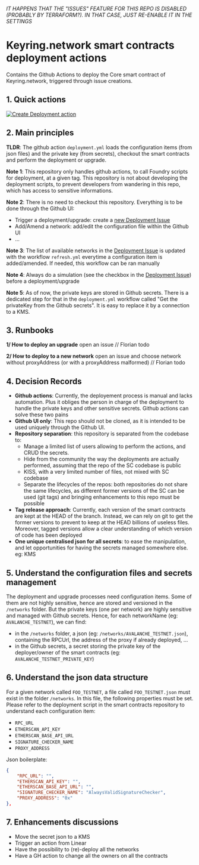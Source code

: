_IT HAPPENS THAT THE "ISSUES" FEATURE FOR THIS REPO IS DISABLED (PROBABLY BY TERRAFORM?). IN THAT CASE, JUST RE-ENABLE IT IN THE SETTINGS_


# Keyring.network smart contracts deployment actions

Contains the Github Actions to deploy the Core smart contract of Keyring.network, triggered through issue creations.

## 1. Quick actions

[![Create Deployment action](https://img.shields.io/badge/Trigger_Deployment_Action-0052CC?style=for-the-badge&logo=github)](https://github.com/Keyring-Network/keyring-smart-contracts-deployment/issues/new?template=deployment.yml)

## 2. Main principles

**TLDR**: The github action `deployment.yml` loads the configuration items (from json files) and the private key (from secrets), checkout the smart contracts and perform the deployment or upgrade.

**Note 1**: This repository only handles github actions, to call Foundry scripts for deployment, at a given tag. This repository is not about developing the deployment scripts, to prevent developers from wandering in this repo, which has access to sensitive informations.

**Note 2**: There is no need to checkout this repository. Everything is to be done through the Github UI:

- Trigger a deployment/upgrade: create a [new Deployment Issue](https://github.com/fdemiramon/contracts-deployment/issues/new?template=deployment.yml)
- Add/Amend a network: add/edit the configuration file within the Github UI
- ...

**Note 3**: The list of available networks in the [Deployment Issue](https://github.com/fdemiramon/contracts-deployment/issues/new?template=deployment.yml) is updated with the workflow `refresh.yml` everytime a configuration item is added/amended. If needed, this workflow can be ran manually

**Note 4**: Always do a simulation (see the checkbox in the [Deployment Issue](https://github.com/fdemiramon/contracts-deployment/issues/new?template=deployment.yml)) before a deployment/upgrade

**Note 5**: As of now, the private keys are stored in Github secrets. There is a dedicated step for that in the `deployment.yml` workflow called "Get the privateKey from the Github secrets". It is easy to replace it by a connection to a KMS.

## 3. Runbooks

**1/ How to deploy an upgrade**
open an issue
// Florian todo

**2/ How to deploy to a new network**
open an issue and choose network without proxyAddress (or with a proxyAddress malformed)
// Florian todo

## 4. Decision Records

- **Github actions**: Currently, the deployement process is manual and lacks automation. Plus it obliges the person in charge of the deployment to handle the private keys and other sensitive secrets. Github actions can solve these two pains
- **Github UI only**: This repo should not be cloned, as it is intended to be used uniquely through the Github UI.
- **Repository separation**: this repository is separated from the codebase to:
  - Manage a limited list of users allowing to perform the actions, and CRUD the secrets.
  - Hide from the community the way the deployments are actually performed, assuming that the repo of the SC codebase is public
  - KISS, with a very limited number of files, not mixed with SC codebase
  - Separate the lifecycles of the repos: both repositories do not share the same lifecycles, as different former versions of the SC can be used (git tags) and bringing enhancements to this repo must be possible
- **Tag release approach**: Currently, each version of the smart contracts are kept at the HEAD of the branch. Instead, we can rely on git to get the former versions to prevent to keep at the HEAD billions of useless files. Moreover, tagged versions allow a clear understanding of which version of code has been deployed
- **One unique centralised json for all secrets**: to ease the manipulation, and let opportunities for having the secrets managed somewhere else. eg: KMS

## 5. Understand the configuration files and secrets management

The deployment and upgrade processes need configuration items. Some of them are not highly sensitive, hence are stored and versioned in the `/networks` folder. But the private keys (one per network) are highly sensitive and managed with Github secrets.
Hence, for each networkName (eg: `AVALANCHE_TESTNET`), we can find:

- in the `/networks` folder, a json (eg: `/networks/AVALANCHE_TESTNET.json`), containing the RPCUrl, the address of the proxy if already deployed, ...
- in the Github secrets, a secret storing the private key of the deployer/owner of the smart contracts (eg: `AVALANCHE_TESTNET_PRIVATE_KEY`)

## 6. Understand the json data structure

For a given network called `FOO_TESTNET`, a file called `FOO_TESTNET.json` must exist in the folder `/networks`.
In this file, the following properties must be set. Please refer to the deployment script in the smart contracts repository to understand each configuration item:

- `RPC_URL`
- `ETHERSCAN_API_KEY`
- `ETHERSCAN_BASE_API_URL`
- `SIGNATURE_CHECKER_NAME`
- `PROXY_ADDRESS`

Json boilerplate:

```json
{
    "RPC_URL": "",
    "ETHERSCAN_API_KEY": "",
    "ETHERSCAN_BASE_API_URL": "",
    "SIGNATURE_CHECKER_NAME": "AlwaysValidSignatureChecker",
    "PROXY_ADDRESS": "0x"
},
```

## 7. Enhancements discussions

- Move the secret json to a KMS
- Trigger an action from Linear
- Have the possibility to (re)-deploy all the networks
- Have a GH action to change all the owners on all the contracts
